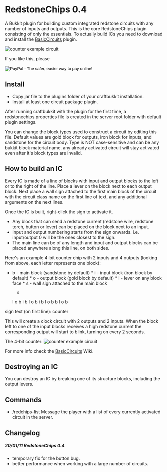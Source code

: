 RedstoneChips 0.4
==================

A Bukkit plugin for building custom integrated redstone circuits with any number of inputs and outputs.
This is the core RedstoneChips plugin consisting of only the essentials. 
To actually build ICs you need to download and install the [BasicCircuits](http://github.com/eisental/BasicCircuits) plugin. 

![counter example circuit](/eisental/RedstoneChips/raw/master/images/above.jpg "note block sequencer")

If you like this, please

<form action="https://www.paypal.com/cgi-bin/webscr" method="post">
<input type="hidden" name="cmd" value="_donations">
<input type="hidden" name="business" value="VGT85LXRYEMB4">
<input type="hidden" name="lc" value="NL">
<input type="hidden" name="item_name" value="RedstoneChips">
<input type="hidden" name="item_number" value="redstonechips">
<input type="hidden" name="currency_code" value="EUR">
<input type="hidden" name="bn" value="PP-DonationsBF:btn_donateCC_LG.gif:NonHosted">
<input type="image" src="https://www.paypal.com/en_US/NL/i/btn/btn_donateCC_LG.gif" border="0" name="submit" alt="PayPal - The safer, easier way to pay online!">
<img alt="" border="0" src="https://www.paypal.com/en_US/i/scr/pixel.gif" width="1" height="1">
</form>



Install
--------
   * Copy jar file to the plugins folder of your craftbukkit installation.
   * Install at least one circuit package plugin.

After running craftbukkit with the plugin for the first time, a redstonechips.properties file is created in the server root folder with default plugin settings.

You can change the block types used to construct a circuit by editing this file. Default values are gold block for outputs, iron block for inputs, and sandstone for the circuit body.
Type is NOT case-sensitive and can be any bukkit block material name. any already activated circuit will stay activated even after it's block types are invalid.

How to build an IC
-------------------
   Every IC is made of a line of blocks with input and output blocks to the left or to the right of the line. 
Place a lever on the block next to each output block. Next place a wall sign attached to the first main block of the circuit with the circuit class name on the first line of text, and any additional arguments on the next lines.

   Once the IC is built, right-click the sign to activate it.

* Any block that can send a redstone current (redstone wire, redstone torch, button or lever) can be placed on the block next to an input.
* Input and output numbering starts from the sign onwards. i.e. input/output 0 will be the ones closest to the sign.
* The main line can be of any length and input and output blocks can be placed anywhere along this line, on both sides. 

Here's an example 4-bit counter chip with 2 inputs and 4 outputs (looking from above, each letter represents one block):  
* b - main block (sandstone by default) * i - input block (iron block by default) * o - output block (gold block by default) * l - lever on any block face * s - wall sign attached to the main block

	    s	    
	l o b i
	    b
	l o b i
	    b
	l o b
	    b
	l o b


sign text (on first line):
	counter


This will create a clock circuit with 2 outputs and 2 inputs. When the block left to one of the input blocks receives a high redstone current the corresponding output will start to blink, turning on every 2 seconds.

The 4-bit counter:
![counter example circuit](/eisental/RedstoneChips/raw/master/images/counter.jpg)

For more info check the [BasicCircuits](https://github.com/eisental/BasicCircuits/wiki/BasicCircuits-) Wiki.

Destroying an IC
-----------------
You can destroy an IC by breaking one of its structure blocks, including the output levers.

Commands
---------
   * /redchips-list	Message the player with a list of every currently activated circuit in the server.


Changelog
----------

##### 20/01/11 RedstoneChips 0.4
* temporary fix for the button bug.
* better performance when working with a large number of circuits.




